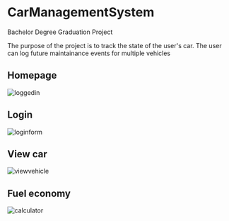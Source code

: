 # CarManagementSystem
Bachelor Degree Graduation Project

The purpose of the project is to track the state of the user's car. The user can log future maintainance events for multiple vehicles

## Homepage
![loggedin](https://user-images.githubusercontent.com/13378612/32465078-f18bf158-c34a-11e7-971b-c40a55413b1e.png)

## Login
![loginform](https://user-images.githubusercontent.com/13378612/32465086-f4967b98-c34a-11e7-97b2-59aaca5a89f2.png)

## View car
![viewvehicle](https://user-images.githubusercontent.com/13378612/32465094-f948784e-c34a-11e7-9d21-c0c7efdbb739.png)

## Fuel economy
![calculator](https://user-images.githubusercontent.com/13378612/32465097-fbd412c6-c34a-11e7-9cbe-cb16a3ad7c64.png)
